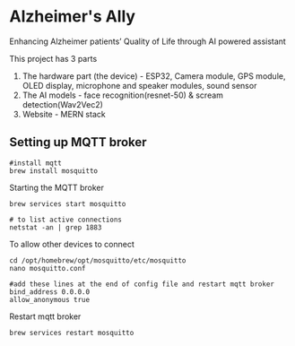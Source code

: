 # Alzheimer's Ally
Enhancing Alzheimer patients’ Quality of Life through AI powered assistant

This project has 3 parts
1. The hardware part (the device) - ESP32, Camera module, GPS module, OLED display, microphone and speaker modules, sound sensor
2. The AI models - face recognition(resnet-50) & scream detection(Wav2Vec2)
3. Website - MERN stack

## Setting up MQTT broker
```
#install mqtt
brew install mosquitto
```
Starting the MQTT broker
```
brew services start mosquitto

# to list active connections
netstat -an | grep 1883
```

To allow other devices to connect
```
cd /opt/homebrew/opt/mosquitto/etc/mosquitto
nano mosquitto.conf

#add these lines at the end of config file and restart mqtt broker
bind_address 0.0.0.0
allow_anonymous true
```

Restart mqtt broker
```
brew services restart mosquitto
```
